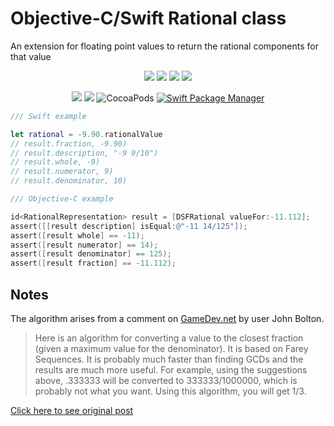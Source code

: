 # Objective-C/Swift Rational class

An extension for floating point values to return the rational components for that value

<p align="center">
    <img src="https://img.shields.io/github/v/tag/dagronf/DSFRational" />
    <img src="https://img.shields.io/badge/macOS-10.9+-red" />
    <img src="https://img.shields.io/badge/iOS-11.0+-blue" />
    <img src="https://img.shields.io/badge/tvOS-11.0+-orange" />
</p>

<p align="center">
    <img src="https://img.shields.io/badge/Swift-5.0-orange.svg" />
    <img src="https://img.shields.io/badge/License-MIT-lightgrey" />
    <img src="https://img.shields.io/badge/pod-compatible-informational" alt="CocoaPods" />
    <a href="https://swift.org/package-manager">
        <img src="https://img.shields.io/badge/spm-compatible-brightgreen.svg?style=flat" alt="Swift Package Manager" />
    </a>
</p>

```swift
/// Swift example

let rational = -9.90.rationalValue
// result.fraction, -9.90)
// result.description, "-9 9/10")
// result.whole, -9)
// result.numerator, 9)
// result.denominator, 10)
```

```objective-c
/// Objective-C example

id<RationalRepresentation> result = [DSFRational valueFor:-11.112];
assert([[result description] isEqual:@"-11 14/125"]);
assert([result whole] == -11);
assert([result numerator] == 14);
assert([result denominator] == 125);
assert([result fraction] == -11.112);
```



## Notes

The algorithm arises from a comment on [GameDev.net](https://www.gamedev.net/) by user John Bolton.

> Here is an algorithm for converting a value to the closest fraction (given a maximum value for the denominator). It is based on Farey Sequences. It is probably much faster than finding GCDs and the results are much more useful. For example, using the suggestions above, .333333 will be converted to 333333/1000000, which is probably not what you want. Using this algorithm, you will get 1/3.

[Click here to see original post](https://www.gamedev.net/forums/topic/354209-how-do-i-convert-a-decimal-to-a-fraction-in-c/?do=findComment&comment=3321651)
